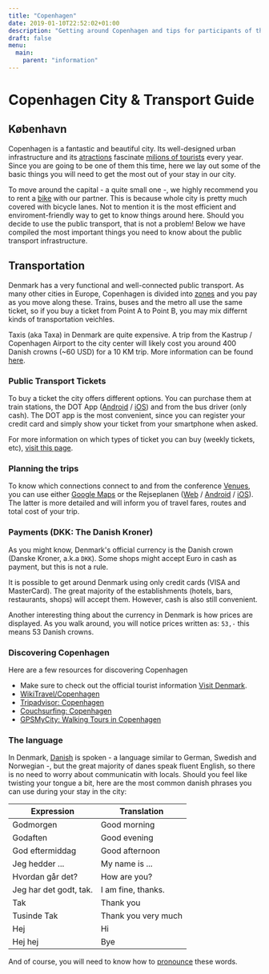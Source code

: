 ```yaml
---
title: "Copenhagen"
date: 2019-01-10T22:52:02+01:00
description: "Getting around Copenhagen and tips for participants of the DjangoCon EU 2019."
draft: false
menu:
  main:
    parent: "information"
---
```


# Copenhagen City & Transport Guide

## København

Copenhagen is a fantastic and beautiful city. Its well-designed urban infrastructure and its [atractions](https://www.visitdenmark.com) fascinate [milions of tourists](https://www.visitdenmark.dk/da/analyse/fakta-og-tal-om-turismen-i-danmark) every year. Since you are going to be one of them this time, here we lay out some of the basic things you will need to get the most out of your stay in our city.

To move around the capital - a quite small one -, we highly recommend you to rent a [bike](https://2019.djangocon.eu/bikes/) with our partner. This is because whole city is pretty much covered with bicycle lanes. Not to mention it is the most efficient and enviroment-friendly way to get to know things around here. Should you decide to use the public transport, that is not a problem! Below we have compiled the most important things you need to know about the public transport infrastructure.

## Transportation

Denmark has a very functional and well-connected public transport. As many other cities in Europe, Copenhagen is divided into [zones](https://dinoffentligetransport.dk/trafikinformation/trafikkort/zonekort/) and you pay as you move along these. Trains, buses and the metro all use the same ticket, so if you buy a ticket from Point A to Point B, you may mix differnt kinds of transportation veichles.

Taxis (aka Taxa) in Denmark are quite expensive. A trip from the Kastrup / Copenhagen Airport to the city center will likely cost you around 400 Danish crowns (~60 USD) for a 10 KM trip. More information can be found [here](https://www.visitdenmark.com/denmark/transportation/taxis).

### Public Transport Tickets

To buy a ticket the city offers different options. You can purchase them at train stations, the DOT App ([Android](https://play.google.com/store/apps/details?id=dk.unwire.projects.dmm) / [iOS](https://itunes.apple.com/us/app/1415-mobilbilletter/id494862453?mt=8)) and from the bus driver (only cash). The DOT app is the most convenient, since you can register your credit card and simply show your ticket from your smartphone when asked. 

For more information on which types of ticket you can buy (weekly tickets, etc), [visit this page](https://dinoffentligetransport.dk/service/for-tourists/).

### Planning the trips

To know which connections connect to and from the conference [Venues](/venue/), you can use either [Google Maps](https://maps.google.com) or the Rejseplanen ([Web](https://www.rejseplanen.dk/webapp/index.html?language=en_EN) / [Android](https://play.google.com/store/apps/details?id=de.hafas.android.rejseplanen&hl=en) / [iOS](https://itunes.apple.com/us/app/rejseplanen/id317007942?mt=8)). The latter is more detailed and will inform you of travel fares, routes and total cost of your trip.

### Payments (DKK: The Danish Kroner)

As you might know, Denmark's official currency is the Danish crown (Danske Kroner, a.k.a `DKK`). Some shops might accept Euro in cash as payment, but this is not a rule. 

It is possible to get around Denmark using only credit cards (VISA and MasterCard). The great majority of the establishments (hotels, bars, restaurants, shops) will accept them. However, cash is also still convenient.

Another interesting thing about the currency in Denmark is how prices are displayed. As you walk around, you will notice prices written as: `53,-` this means 53 Danish crowns.

### Discovering Copenhagen

Here are a few resources for discovering Copenhagen

* Make sure to check out the official tourist information [Visit Denmark](https://www.visitdenmark.co.uk/en-gb/).
* [WikiTravel/Copenhagen](https://wikitravel.org/en/Copenhagen)
* [Tripadvisor: Copenhagen](https://www.tripadvisor.com/Attractions-g189541-Activities-Copenhagen_Zealand.html)
* [Couchsurfing: Copenhagen](https://www.couchsurfing.com/places/europe/denmark/copenhagen)
* [GPSMyCity: Walking Tours in Copenhagen](https://www.gpsmycity.com/gps-tour-guides/copenhagen-485.html)

### The language

In Denmark, [Danish](https://en.wikipedia.org/wiki/Danish_language) is spoken - a language similar to German, Swedish and Norwegian -, but the great majority of danes speak fluent English, so there is no need to worry about communicatin with locals. Should you feel like twisting your tongue a bit, here are the most common danish phrases you can use during your stay in the city:

Expression | Translation
---------- | -----------
Godmorgen  | Good morning
Godaften | Good evening
God eftermiddag | Good afternoon
Jeg hedder ... | My name is ...
Hvordan går det? | How are you?
Jeg har det godt, tak. | I am fine, thanks.
Tak | Thank you
Tusinde Tak | Thank you very much
Hej | Hi
Hej hej | Bye

And of course, you will need to know how to [pronounce](https://translate.google.com/#view=home&op=translate&sl=da&tl=en&text=Godmorgen.%0AGodaften.%0AGod%20eftermiddag.%0AJeg%20hedder%20Maria.%0AHvordan%20g%C3%A5r%20det%3F%0AJeg%20har%20det%20godt%2C%20tak.%0ATak.%0ATusinde%20Tak.%0AHej.%0AHej%20hej.) these words.
